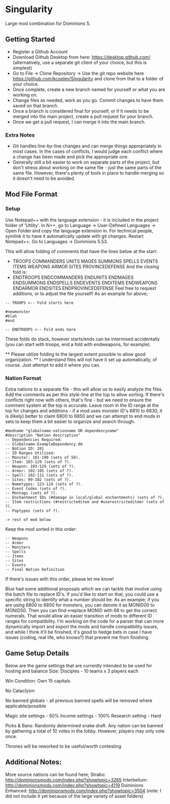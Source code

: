 # Singularity
Large mod combination for Dominions 5.

## Getting Started

- Register a Github Account
- Download Github Desktop from here: https://desktop.github.com/ (alternatively, use a separate git client of your choice, but this is simplest)
- Go to File -> Clone Repository -> Use the git repo website here https://github.com/kcopley/Singularity and clone from that to a folder of your choice.
- Once complete, create a new branch named for yourself or what you are working on.
- Change files as needed, work as you go. Commit changes to have them saved on that branch.
- Once a branch is considered final for yourself, or if it needs to be merged into the main project, create a pull request for your branch.
- Once we get a pull request, I can merge it into the main branch.

### Extra Notes
- Git handles line-by-line changes and can merge things appropriately in most cases. In the cases of conflicts, I would judge each conflict where a change has been made and pick the appropriate one.
- Generally still a bit easier to work on separate parts of the project, but don't stress about working on the same file - just the same parts of the same file. However, there's plenty of tools in place to handle merging so it doesn't need to be avoided.

## Mod File Format

### Setup
Use Notepad++ with the language extension - it is included in the project folder of 'Utility'. In N++, go to Language -> User-Defined Languages -> Open Folder and copy the language extension in. For technical people, symlink it to have it automatically update with git changes. Restart Notepad++. Go to Languages -> Dominions 5.53.

This will allow folding of comments that have the lines below at the start:
- TROOPS COMMANDERS UNITS MAGES SUMMONS SPELLS EVENTS ITEMS WEAPONS ARMOR SITES PROVINCEDEFENSE
And the closing fold is:
- ENDTROOPS ENDCOMMANDERS ENDUNITS ENDMAGES ENDSUMMONS ENDSPELLS ENDEVENTS ENDITEMS ENDWEAPONS ENDARMOR ENDSITES ENDPROVINCEDEFENSE
Feel free to request additions, or to adjust the file yourself!
As an example for above;
```
-- TROOPS <-- Fold starts here

#newmonster
#blah
#end

-- ENDTROOPS <-- Fold ends here
```

These folds do stack, however starts/ends can be intermixed accidentally (you can start with troops, end a fold with endweapons, for example).

** Please utilize folding to the largest extent possible to allow good organization. ** I understand files will not have it set up automatically, of course. Just attempt to add it where you can.

### Nation Format
Extra nations to a separate file - this will allow us to easily analyze the files. Add the comments as per this style-line at the top to allow sorting. If there's conflicts right now with others, that's fine - but we need to ensure the comment system at the top is accurate. Leave room in the ID range at the top for changes and additions - if a mod uses monster ID's 6810 to 6830, it is (likely) better to claim 6800 to 6850 and we can attempt to end mods in sets to keep them a bit easier to organize and search through.

```
#modname "globalname-nationname OR dependencyname"
#description "Nation description"
-- Dependencies Required:
-- Globalname-ExampleDependency.dm
-- Nation ID: 201
-- ID Ranges Utilized:
-- Monster: 101-199 (sets of 50).
-- Item: 103-129 (sets of ?).
-- Weapon: 103-129 (sets of ?).
-- Armor: 102-105 (sets of ?).
-- Spell: 102-111 (sets of ?).
-- Sites: 99-102 (sets of ?).
-- Nametypes: 123-124 (sets of ?).
-- Event Codes (sets of ?).
-- Montags (sets of ?).
-- Enchantment IDs (#damage in local/global enchantments) (sets of ?).
-- Item restrictions (#restricteditem and #userestricteditem) (sets of ?).
-- Poptypes (sets of ?).

-> rest of mod below
```

Keep the mod sorted in this order:
```
-- Weapons
-- Armor
-- Monsters
-- Spells
-- Items
-- Sites
-- Events
-- Final Nation Definition
```

If there's issues with this order, please let me know!

Blue had some additional proposals which we can tackle that involve using the batch file to replace ID's. If you'd like to start on that, you could use a specific string to identify what a number should be. As an example; if you are using 6800 to 6850 for monsters, you can denote it as MONID00 to MONID50. Then you can find->replace MONID with 68 to get the correct numerals. That would allow an easier transition of mods to different ID ranges for compatibility. I'm working on the code for a parser that can more dynamically import and export the mods and handle compatibility issues, and while I think it'll be finished, it's good to hedge bets in case I have issues (coding, real life, who knows?) that prevent me from finishing.

## Game Setup Details

Below are the game settings that are currently intended to be used for hosting and balance
Size: Disciples - 10 teams x 3 players each

Win Condition: Own 15 capitals

No Cataclysm

No banned globals - all previous banned spells will be removed where applicable/possible

Magic site settings - 50%
Income settings - 100%
Research setting - Hard

Picks & Bans: Randomly determined snake draft.
Any nation can be banned by gathering a total of 10 votes in the lobby. However, players may only vote once.

Thrones will be reworked to be useful/worth contesting 

## Additional Notes:

More source nations can be found here;
Strabo: http://dominionsmods.com/index.php?showtopic=3265
Interbellum: http://dominionsmods.com/index.php?showtopic=4119
Dominions Enhanced: http://dominionsmods.com/index.php?showtopic=3504 (note: I did not include it yet because of the large variety of asset folders)